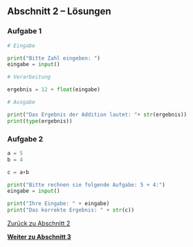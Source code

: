 ## Abschnitt 2 – Lösungen
### Aufgabe 1

```python
# Eingabe

print("Bitte Zahl eingeben: ")
eingabe = input()

# Verarbeitung

ergebnis = 12 + float(eingabe)

# Ausgabe

print("Das Ergebnis der Addition lautet: "+ str(ergebnis))
print(type(ergebnis))
```

### Aufgabe 2

```python
a = 5
b = 4

c = a+b

print("Bitte rechnen sie folgende Aufgabe: 5 + 4:")
eingabe = input()

print("Ihre Eingabe: " + eingabe)
print("Das korrekte Ergebnis: " + str(c)) 
```

[Zurück zu Abschnitt 2](part2.md)

[**Weiter zu Abschnitt 3**](part3.md)